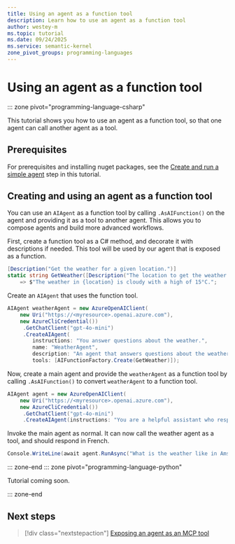 ```yaml
---
title: Using an agent as a function tool
description: Learn how to use an agent as a function tool
author: westey-m
ms.topic: tutorial
ms.date: 09/24/2025
ms.service: semantic-kernel
zone_pivot_groups: programming-languages
---
```


# Using an agent as a function tool

::: zone pivot="programming-language-csharp"

This tutorial shows you how to use an agent as a function tool, so that one agent can call another agent as a tool.

## Prerequisites

For prerequisites and installing nuget packages, see the [Create and run a simple agent](./run-agent.md) step in this tutorial.

## Creating and using an agent as a function tool

You can use an `AIAgent` as a function tool by calling `.AsAIFunction()` on the agent and providing it as a tool to another agent. This allows you to compose agents and build more advanced workflows.

First, create a function tool as a C# method, and decorate it with descriptions if needed.
This tool will be used by our agent that is exposed as a function.

```csharp
[Description("Get the weather for a given location.")]
static string GetWeather([Description("The location to get the weather for.")] string location)
    => $"The weather in {location} is cloudy with a high of 15°C.";
```

Create an `AIAgent` that uses the function tool.

```csharp
AIAgent weatherAgent = new AzureOpenAIClient(
    new Uri("https://<myresource>.openai.azure.com"),
    new AzureCliCredential())
     .GetChatClient("gpt-4o-mini")
     .CreateAIAgent(
        instructions: "You answer questions about the weather.",
        name: "WeatherAgent",
        description: "An agent that answers questions about the weather.",
        tools: [AIFunctionFactory.Create(GetWeather)]);
```

Now, create a main agent and provide the `weatherAgent` as a function tool by calling `.AsAIFunction()` to convert `weatherAgent` to a function tool.

```csharp
AIAgent agent = new AzureOpenAIClient(
    new Uri("https://<myresource>.openai.azure.com"),
    new AzureCliCredential())
     .GetChatClient("gpt-4o-mini")
     .CreateAIAgent(instructions: "You are a helpful assistant who responds in French.", tools: [weatherAgent.AsAIFunction()]);
```

Invoke the main agent as normal. It can now call the weather agent as a tool, and should respond in French.

```csharp
Console.WriteLine(await agent.RunAsync("What is the weather like in Amsterdam?"));
```

::: zone-end
::: zone pivot="programming-language-python"

Tutorial coming soon.

::: zone-end

## Next steps

> [!div class="nextstepaction"]
> [Exposing an agent as an MCP tool](./agent-as-mcp-tool.md)
